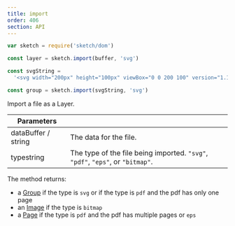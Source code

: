 ```yaml
---
title: import
order: 406
section: API
---
```


```javascript
var sketch = require('sketch/dom')

const layer = sketch.import(buffer, 'svg')
```

```javascript
const svgString =
  '<svg width="200px" height="100px" viewBox="0 0 200 100" version="1.1" xmlns="http://www.w3.org/2000/svg" xmlns:xlink="http://www.w3.org/1999/xlink"><rect fill="#000000" x="0" y="0" width="200" height="100"></rect></svg>'

const group = sketch.import(svgString, 'svg')
```

Import a file as a Layer.

| Parameters                                        |                                                                                |
| ------------------------------------------------- | ------------------------------------------------------------------------------ |
| data<span class="arg-type">Buffer / string</span> | The data for the file.                                                         |
| type<span class="arg-type">string</span>          | The type of the file being imported. `"svg"`, `"pdf"`, `"eps"`, or `"bitmap"`. |

The method returns:

- a [Group](#group) if the type is `svg` or if the type is `pdf` and the pdf has only one page
- an [Image](#image) if the type is `bitmap`
- a [Page](#page) if the type is `pdf` and the pdf has multiple pages or `eps`
